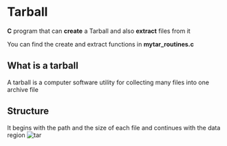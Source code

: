 # Tarball
<b>C</b> program that can <b>create</b> a Tarball and also <b>extract</b> files from it

You can find the create and extract functions in <b>mytar_routines.c</b>

## What is a tarball
A tarball is a computer software utility for collecting many files into one archive file

## Structure
It begins with the path and the size of each file and continues with the data region
![tar](https://user-images.githubusercontent.com/36489953/38105095-61a89274-338b-11e8-8a34-12ff8cab2c91.PNG)

